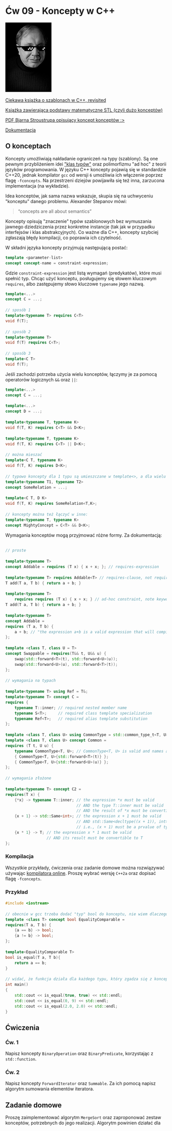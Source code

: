 # Ćw 09 - Koncepty w C++

![img](misc/pic.jpg)

[Ciekawa książka o szablonach w C++, revisited](https://bonito.pl/k-90460015-od-matematyki-do-programowania-uogolnionego)

[Książka zawierająca podstawy matematyczne STL \(czyli dużo konceptów\)](http://elementsofprogramming.com/)

[PDF Bjarna Stroustrupa opisujący koncept konceptów :>](http://www.stroustrup.com/good_concepts.pdf)

[Dokumentacja](https://en.cppreference.com/w/cpp/language/constraints)


## O konceptach

Koncepty umożliwiają nakładanie ograniczeń na typy (szablony). Są one pewnym przybliżeniem idei ["klas typów"](https://en.wikipedia.org/wiki/Type_class) oraz polimorfizmu "ad hoc" z teorii języków programowania. W języku C++ koncepty pojawią się w standardzie C++20, jednak kompilator `gcc` od wersji `6` umożliwia ich włączenie poprzez flagę `-fconcepts`. Na przestrzeni dziejów powijawiła się też inna, zarzucona implementacja (na wykładzie).

Idea konceptów, jak sama nazwa wskazuje, skupia się na uchwyceniu "konceptu" danego problemu. Alexander Stepanov mówi:

> “concepts are all about semantics”

Koncepty opisują "znaczenie" typów szablonowych bez wymuszania jawnego dziedziczenia przez konkretne instancje (tak jak w przypadku interfejsów i klas abstrakcyjnych). Co ważne dla C++, koncepty szybciej zgłaszają błędy kompilacji, co poprawia ich czytelność.

W składni języka koncepty przyjmują następującą postać:

```C++
template <parameter-list>
concept concept-name = constraint-expression;		
```
Gdzie `constraint-expression` jest listą wymagań (predykatów), które musi spełnić typ. Chcąc użyć konceptu, posługujemy się słowem kluczowym `requires`, albo zastępujemy słowo kluczowe `typename` jego nazwą.

```C++
template<...>
concept C = ...;

// sposób 1
template<typename T> requires C<T>
void f(T);

// sposób 2
template<typename T>
void f(T) requires C<T>;

// sposób 3
template<C T>
void f(T);
```
Jeśli zachodzi potrzeba użycia wielu konceptów, łączymy je za pomocą operatorów logicznych `&&` oraz `||`:

```C++
template<...>
concept C = ...;

template<...>
concept D = ...;

template<typename T, typename K>
void f(T, K) requires C<T> && D<K>;

template<typename T, typename K>
void f(T, K) requires C<T> || D<K>;

// można mieszać
template<C T, typename K>
void f(T, K) requires D<K>;

// typowo koncepty dla 1 typu są umieszczane w template<>, a dla wielu w requires:
template<typename T1, typename T2>
concept SomeRelation = ...;

template<C T, D K>
void f(T, K) requires SomeRelation<T,K>;

// koncepty można też łączyć w inne:
template<typename T, typename K>
concept MightyConcept = C<T> && D<K>;

```

Wymagania konceptów mogą przyjmować różne formy. Za dokumentacją:

```C++

// proste

template<typename T>
concept Addable = requires (T x) { x + x; }; // requires-expression
 
template<typename T> requires Addable<T> // requires-clause, not requires-expression
T add(T a, T b) { return a + b; }
 
template<typename T>
    requires requires (T x) { x + x; } // ad-hoc constraint, note keyword used twice
T add(T a, T b) { return a + b; }

template<typename T>
concept Addable =
requires (T a, T b) {
    a + b; // "the expression a+b is a valid expression that will compile"
};
 
template <class T, class U = T>
concept Swappable = requires(T&& t, U&& u) {
    swap(std::forward<T>(t), std::forward<U>(u));
    swap(std::forward<U>(u), std::forward<T>(t));
};

// wymagania na typach

template<typename T> using Ref = T&;
template<typename T> concept C =
requires {
    typename T::inner; // required nested member name
    typename S<T>;     // required class template specialization
    typename Ref<T>;   // required alias template substitution
};
 
template <class T, class U> using CommonType = std::common_type_t<T, U>;
template <class T, class U> concept Common =
requires (T t, U u) {
    typename CommonType<T, U>; // CommonType<T, U> is valid and names a type
    { CommonType<T, U>{std::forward<T>(t)} }; 
    { CommonType<T, U>{std::forward<U>(u)} }; 
};

// wymagania złożone

template<typename T> concept C2 =
requires(T x) {
    {*x} -> typename T::inner; // the expression *x must be valid
                               // AND the type T::inner must be valid
                               // AND the result of *x must be convertible to T::inner
    {x + 1} -> std::Same<int>; // the expression x + 1 must be valid 
                               // AND std::Same<decltype((x + 1)), int> must be satisfied
                               // i.e., (x + 1) must be a prvalue of type int
    {x * 1} -> T; // the expression x * 1 must be valid
                  // AND its result must be convertible to T
};

```


### Kompilacja

Wszystkie przykłady, ćwiczenia oraz zadanie domowe można rozwiązywać używając [kompilatora online](https://wandbox.org/). Proszę wybrać wersję `C++2a` oraz dopisać flagę `-fconcepts`.

### Przykład

```C++
#include <iostream>

// obecnie w gcc trzeba dodać "typ" bool do konceptu, nie wiem dlaczego
template <class T> concept bool EqualityComparable = 
requires(T a, T b) {
    {a == b} -> bool;
    {a != b} -> bool;
};

template<EqualityComparable T>
bool is_equal(T a, T b){
    return a == b;
}   

// widać, że funkcja działa dla każdego typu, który zgadza się z konceptem
int main()
{
    std::cout << is_equal(true, true) << std::endl;
    std::cout << is_equal(0, 9) << std::endl;
    std::cout << is_equal(2.0, 2.0) << std::endl;
}
```

## Ćwiczenia

### Ćw. 1

Napisz koncepty `BinaryOperation` oraz `BinaryPredicate`, korzystając z `std::function`.

### Ćw. 2

Napisz koncepty `ForwardIterator` oraz `Summable`. Za ich pomocą napisz algorytm sumowania elementów iteratora.


## Zadanie domowe

Proszę zaimplementować algorytm `MergeSort` oraz zaproponować zestaw konceptów, potrzebnych do jego realizacji. Algorytm powinien działać dla 